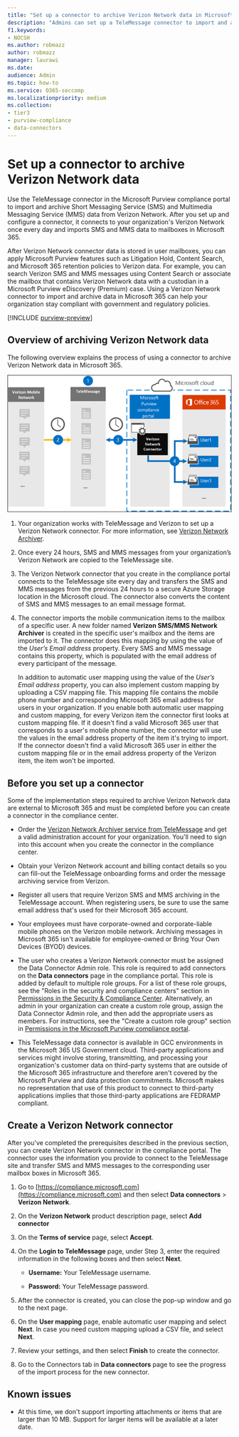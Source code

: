 ```yaml
---
title: "Set up a connector to archive Verizon Network data in Microsoft 365"
description: "Admins can set up a TeleMessage connector to import and archive SMS and MMS data from the Verizon Network in Microsoft 365. This lets you archive data from third-party data sources in Microsoft 365 so you can use compliance features such as legal hold, content search, and retention policies to manage your organization's third-party data."
f1.keywords:
- NOCSH
ms.author: robmazz
author: robmazz
manager: laurawi
ms.date: 
audience: Admin
ms.topic: how-to
ms.service: O365-seccomp
ms.localizationpriority: medium
ms.collection:
- tier3
- purview-compliance
- data-connectors
---
```


# Set up a connector to archive Verizon Network data

Use the TeleMessage connector in the Microsoft Purview compliance portal to import and archive Short Messaging Service (SMS) and Multimedia Messaging Service (MMS) data from Verizon Network. After you set up and configure a connector, it connects to your organization's Verizon Network once every day and imports SMS and MMS data to mailboxes in Microsoft 365.

After Verizon Network connector data is stored in user mailboxes, you can apply Microsoft Purview features such as Litigation Hold, Content Search, and Microsoft 365 retention policies to Verizon data. For example, you can search Verizon SMS and MMS messages using Content Search or associate the mailbox that contains Verizon Network data with a custodian in a Microsoft Purview eDiscovery (Premium) case. Using a Verizon Network connector to import and archive data in Microsoft 365 can help your organization stay compliant with government and regulatory policies.

[!INCLUDE [purview-preview](../includes/purview-preview.md)]

## Overview of archiving Verizon Network data

The following overview explains the process of using a connector to archive Verizon Network data in Microsoft 365.

![Verizon Network archiving workflow.](../media/VerizonNetworkConnectorWorkflow.png)

1. Your organization works with TeleMessage and Verizon to set up a Verizon Network connector. For more information, see [Verizon Network Archiver](https://www.telemessage.com/office365-activation-for-verizon-network-archiver/).

2. Once every 24 hours, SMS and MMS messages from your organization’s Verizon Network are copied to the TeleMessage site.

3. The Verizon Network connector that you create in the compliance portal connects to the TeleMessage site every day and transfers the SMS and MMS messages from the previous 24 hours to a secure Azure Storage location in the Microsoft cloud. The connector also converts the content of SMS and MMS messages to an email message format.

4. The connector imports the mobile communication items to the mailbox of a specific user. A new folder named **Verizon SMS/MMS Network Archiver** is created in the specific user's mailbox and the items are imported to it. The connector does this mapping by using the value of the *User’s Email address* property. Every SMS and MMS message contains this property, which is populated with the email address of every participant of the message.

   In addition to automatic user mapping using the value of the *User’s Email address* property, you can also implement custom mapping by uploading a CSV mapping file. This mapping file contains the mobile phone number and corresponding Microsoft 365 email address for users in your organization. If you enable both automatic user mapping and custom mapping, for every Verizon item the connector first looks at custom mapping file. If it doesn't find a valid Microsoft 365 user that corresponds to a user's mobile phone number, the connector will use the values in the email address property of the item it's trying to import. If the connector doesn't find a valid Microsoft 365 user in either the custom mapping file or in the email address property of the Verizon item, the item won't be imported.

## Before you set up a connector

Some of the implementation steps required to archive Verizon Network data are external to Microsoft 365 and must be completed before you can create a connector in the compliance center.

- Order the [Verizon Network Archiver service from TeleMessage](https://www.telemessage.com/mobile-archiver/order-mobile-archiver-for-o365) and get a valid administration account for your organization. You'll need to sign into this account when you create the connector in the compliance center.

- Obtain your Verizon Network account and billing contact details so you can fill-out the TeleMessage onboarding forms and order the message archiving service from Verizon.

- Register all users that require Verizon SMS and MMS archiving in the TeleMessage account. When registering users, be sure to use the same email address that's used for their Microsoft 365 account.

- Your employees must have corporate-owned and corporate-liable mobile phones on the Verizon mobile network. Archiving messages in Microsoft 365 isn't available for employee-owned or Bring Your Own Devices (BYOD) devices.

- The user who creates a Verizon Network connector must be assigned the Data Connector Admin role. This role is required to add connectors on the **Data connectors** page in the compliance portal. This role is added by default to multiple role groups. For a list of these role groups, see the "Roles in the security and compliance centers" section in [Permissions in the Security & Compliance Center](../security/office-365-security/permissions-in-the-security-and-compliance-center.md#roles-in-the-security--compliance-center). Alternatively, an admin in your organization can create a custom role group, assign the Data Connector Admin role, and then add the appropriate users as members. For instructions, see the "Create a custom role group" section in [Permissions in the Microsoft Purview compliance portal](microsoft-365-compliance-center-permissions.md#create-a-custom-role-group).

- This TeleMessage data connector is available in GCC environments in the Microsoft 365 US Government cloud. Third-party applications and services might involve storing, transmitting, and processing your organization's customer data on third-party systems that are outside of the Microsoft 365 infrastructure and therefore aren't covered by the Microsoft Purview and data protection commitments. Microsoft makes no representation that use of this product to connect to third-party applications implies that those third-party applications are FEDRAMP compliant.

## Create a Verizon Network connector

After you've completed the prerequisites described in the previous section, you can create Verizon Network connector in the compliance portal. The connector uses the information you provide to connect to the TeleMessage site and transfer SMS and MMS messages to the corresponding user mailbox boxes in Microsoft 365.

1. Go to [https://compliance.microsoft.com](https://compliance.microsoft.com) and then select **Data connectors** > **Verizon Network**.

2. On the **Verizon Network** product description page, select **Add connector**

3. On the **Terms of service** page, select **Accept**.

4. On the **Login to TeleMessage** page, under Step 3, enter the required information in the following boxes and then select **Next**.
  
   - **Username:** Your TeleMessage username.

   - **Password:** Your TeleMessage password.

5. After the connector is created, you can close the pop-up window and go to the next page.

6. On the **User mapping** page, enable automatic user mapping and select **Next**. In case you need custom mapping upload a CSV file, and select **Next**.

7. Review your settings, and then select **Finish** to create the connector.

8. Go to the Connectors tab in **Data connectors** page to see the progress of the import process for the new connector.

## Known issues

- At this time, we don't support importing attachments or items that are larger than 10 MB. Support for larger items will be available at a later date.
